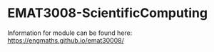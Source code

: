 # EMAT3008-ScientificComputing

Information for module can be found here: https://engmaths.github.io/emat30008/

